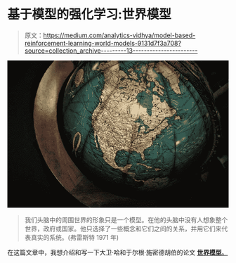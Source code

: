 # 基于模型的强化学习:世界模型

> 原文：<https://medium.com/analytics-vidhya/model-based-reinforcement-learning-world-models-9131d7f3a708?source=collection_archive---------13----------------------->

![](img/9fb207607f37b9aaa5b59706a29303d8.png)

> 我们头脑中的周围世界的形象只是一个模型。在他的头脑中没有人想象整个世界，政府或国家。他只选择了一些概念和它们之间的关系，并用它们来代表真实的系统。(弗雷斯特 1971 年)

在这篇文章中，我想介绍和写一下大卫·哈和于尔根·施密德胡伯的论文 [**世界模型**。](https://arxiv.org/abs/1803.10122)